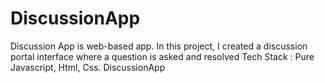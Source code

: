 # DiscussionApp
Discussion App is web-based app. In this project, I created a discussion portal interface where a question is asked and resolved Tech Stack : Pure Javascript, Html, Css.
DiscussionApp

